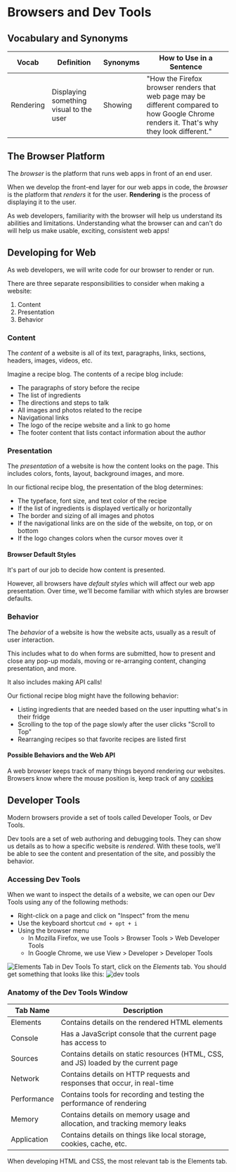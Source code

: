 # Browsers and Dev Tools

## Vocabulary and Synonyms

| Vocab     | Definition                              | Synonyms | How to Use in a Sentence                                                                                                                   |
| --------- | --------------------------------------- | -------- | ------------------------------------------------------------------------------------------------------------------------------------------ |
| Rendering | Displaying something visual to the user | Showing  | "How the Firefox browser renders that web page may be different compared to how Google Chrome renders it. That's why they look different." |

## The Browser Platform

The _browser_ is the platform that runs web apps in front of an end user.

When we develop the front-end layer for our web apps in code, the _browser_ is the platform that _renders_ it for the user. **Rendering** is the process of displaying it to the user.

As web developers, familiarity with the browser will help us understand its abilities and limitations. Understanding what the browser can and can't do will help us make usable, exciting, consistent web apps!

## Developing for Web

As web developers, we will write code for our browser to render or run.

There are three separate responsibilities to consider when making a website:

1. Content
1. Presentation
1. Behavior

### Content

The _content_ of a website is all of its text, paragraphs, links, sections, headers, images, videos, etc.

Imagine a recipe blog. The contents of a recipe blog include:

- The paragraphs of story before the recipe
- The list of ingredients
- The directions and steps to talk
- All images and photos related to the recipe
- Navigational links
- The logo of the recipe website and a link to go home
- The footer content that lists contact information about the author

### Presentation

The _presentation_ of a website is how the content looks on the page. This includes colors, fonts, layout, background images, and more.

In our fictional recipe blog, the presentation of the blog determines:

- The typeface, font size, and text color of the recipe
- If the list of ingredients is displayed vertically or horizontally
- The border and sizing of all images and photos
- If the navigational links are on the side of the website, on top, or on bottom
- If the logo changes colors when the cursor moves over it

#### Browser Default Styles

It's part of our job to decide how content is presented.

However, all browsers have _default styles_ which will affect our web app presentation. Over time, we'll become familiar with which styles are browser defaults.

### Behavior

The _behavior_ of a website is how the website acts, usually as a result of user interaction.

This includes what to do when forms are submitted, how to present and close any pop-up modals, moving or re-arranging content, changing presentation, and more.

It also includes making API calls!

Our fictional recipe blog might have the following behavior:

- Listing ingredients that are needed based on the user inputting what's in their fridge
- Scrolling to the top of the page slowly after the user clicks "Scroll to Top"
- Rearranging recipes so that favorite recipes are listed first

#### Possible Behaviors and the Web API

A web browser keeps track of many things beyond rendering our websites. Browsers know where the mouse position is, keep track of any [cookies](https://developer.mozilla.org/en-US/docs/Web/HTTP/Cookies)

## Developer Tools

Modern browsers provide a set of tools called Developer Tools, or Dev Tools.

Dev tools are a set of web authoring and debugging tools. They can show us details as to how a specific website is _rendered_. With these tools, we'll be able to see the content and presentation of the site, and possibly the behavior.

### Accessing Dev Tools

When we want to inspect the details of a website, we can open our Dev Tools using any of the following methods:

- Right-click on a page and click on "Inspect" from the menu
- Use the keyboard shortcut `cmd + opt + i`
- Using the browser menu
  - In Mozilla Firefox, we use Tools > Browser Tools > Web Developer Tools
  - In Google Chrome, we use View > Developer > Developer Tools

![Elements Tab in Dev Tools](imgs/dev_tools_elements_tab.png)
To start, click on the _Elements_ tab. You should get something that looks like this:
![dev tools](imgs/dev_tools.png)

### Anatomy of the Dev Tools Window

| Tab Name    | Description                                                                         |
| ----------- | ----------------------------------------------------------------------------------- |
| Elements    | Contains details on the rendered HTML elements                                      |
| Console     | Has a JavaScript console that the current page has access to                        |
| Sources     | Contains details on static resources (HTML, CSS, and JS) loaded by the current page |
| Network     | Contains details on HTTP requests and responses that occur, in real-time            |
| Performance | Contains tools for recording and testing the performance of rendering               |
| Memory      | Contains details on memory usage and allocation, and tracking memory leaks          |
| Application | Contains details on things like local storage, cookies, cache, etc.                 |

When developing HTML and CSS, the most relevant tab is the Elements tab.

